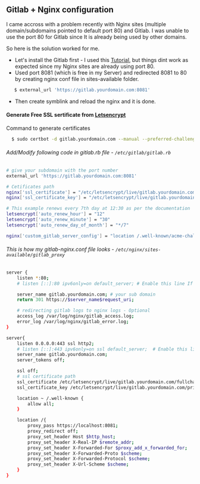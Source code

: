 ## Gitlab + Nginx configuration

I came accross with a problem recently with Nginx sites (multiple domain/subdomains pointed to default port 80) and Gitlab. I was unable to use the port 80 for Gitlab since It is already being used by other domains.

So here is the solution worked for me.

 - Let's install the Gitlab first - I used this [Tutorial](https://www.digitalocean.com/community/tutorials/how-to-install-and-configure-gitlab-on-ubuntu-18-04), but things dint work as expected since my Nginx sites are already using port 80.
 - Used port 8081 (which is free in my Server) and redirected 8081 to 80 by creating nginx conf file in sites-available folder.
 ```sh
    $ external_url 'https://gitlab.yourdomain.com:8081'
 ```
  - Then create symblink and reload the nginx and it is done.

#### Generate Free SSL sertificate from [Letsencrypt](https://letsencrypt.org)
Command to generate certificates
```sh
  $ sudo certbot -d gitlab.yourdomain.com --manual --preferred-challenges dns certonly
```

###### Add/Modify following code in gitlab.rb file -  `/etc/gitlab/gitlab.rb`
```sh
# give your subdomain with the port number
external_url 'https://gitlab.yourdomain.com:8081'

# Cetificates path
nginx['ssl_certificate'] = "/etc/letsencrypt/live/gitlab.yourdomain.com/fullchain.pem"
nginx['ssl_certificate_key'] = "/etc/letsencrypt/live/gitlab.yourdomain.com/privkey.pem"

# This example renews every 7th day at 12:30 as per the documentation
letsencrypt['auto_renew_hour'] = "12"
letsencrypt['auto_renew_minute'] = "30"
letsencrypt['auto_renew_day_of_month'] = "*/7"

nginx['custom_gitlab_server_config'] = "location /.well-known/acme-challenge/ {\n root /var/opt/gitlab/nginx/www/; \n}\n"
```

###### This is how my gitlab-nginx.conf file looks - `/etc/nginx/sites-available/gitlab_proxy`
```sh
server {
    listen *:80;
    # listen [::]:80 ipv6only=on default_server; # Enable this line If you are using 80 port for only one domain

    server_name gitlab.yourdomain.com; # your sub domain
    return 301 https://$server_name$request_uri;

    # redirecting gitlab logs to nginx logs - Optional
    access_log /var/log/nginx/gitlab_access.log;
    error_log /var/log/nginx/gitlab_error.log;
}

server{
    listen 0.0.0.0:443 ssl http2;
    # listen [::]:443 ipv6only=on ssl default_server;  # Enable this line If you are using 80 port for only one domain
    server_name gitlab.yourdomain.com;
    server_tokens off;

    ssl off;
    # ssl certificate path
    ssl_certificate /etc/letsencrypt/live/gitlab.yourdomain.com/fullchain.pem;
    ssl_certificate_key /etc/letsencrypt/live/gitlab.yourdomain.com/privkey.pem;

    location ~ /.well-known {
        allow all;
    }

    location /{
        proxy_pass https://localhost:8081;
        proxy_redirect off;
        proxy_set_header Host $http_host;
        proxy_set_header X-Real-IP $remote_addr;
        proxy_set_header X-Forwarded-For $proxy_add_x_forwarded_for;
        proxy_set_header X-Forwarded-Proto $scheme;
        proxy_set_header X-Forwarded-Protocol $scheme;
        proxy_set_header X-Url-Scheme $scheme;
    }
}
```

